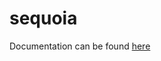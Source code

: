 # sequoia

Documentation can be found
[here](https://github.com/ojrosten/sequoia/tree/master/Documentation/index.html)
